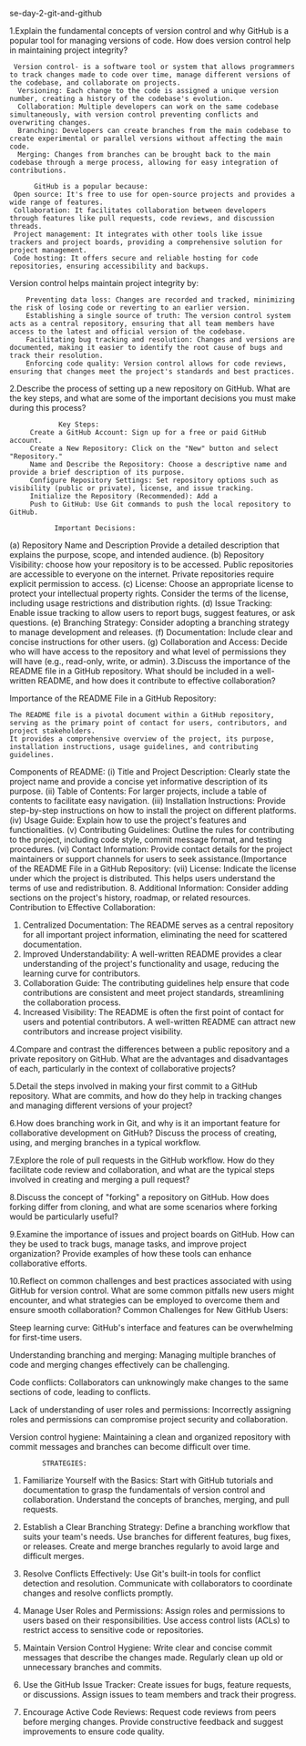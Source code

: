 se-day-2-git-and-github

1.Explain the fundamental concepts of version control and why GitHub is a popular tool for managing versions of code. How does version control help in maintaining project integrity?

     Version control- is a software tool or system that allows programmers to track changes made to code over time, manage different versions of the codebase, and collaborate on projects.
      Versioning: Each change to the code is assigned a unique version number, creating a history of the codebase's evolution.
      Collaboration: Multiple developers can work on the same codebase simultaneously, with version control preventing conflicts and overwriting changes.
      Branching: Developers can create branches from the main codebase to create experimental or parallel versions without affecting the main code.
      Merging: Changes from branches can be brought back to the main codebase through a merge process, allowing for easy integration of contributions.
      
          GitHub is a popular because:
     Open source: It's free to use for open-source projects and provides a wide range of features.
     Collaboration: It facilitates collaboration between developers through features like pull requests, code reviews, and discussion threads.
     Project management: It integrates with other tools like issue trackers and project boards, providing a comprehensive solution for project management.
     Code hosting: It offers secure and reliable hosting for code repositories, ensuring accessibility and backups.

Version control helps maintain project integrity by:

        Preventing data loss: Changes are recorded and tracked, minimizing the risk of losing code or reverting to an earlier version.
        Establishing a single source of truth: The version control system acts as a central repository, ensuring that all team members have access to the latest and official version of the codebase.
        Facilitating bug tracking and resolution: Changes and versions are documented, making it easier to identify the root cause of bugs and track their resolution.
        Enforcing code quality: Version control allows for code reviews, ensuring that changes meet the project's standards and best practices.

2.Describe the process of setting up a new repository on GitHub. What are the key steps, and what are some of the important decisions you must make during this process?

                Key Steps:
         Create a GitHub Account: Sign up for a free or paid GitHub account.
         Create a New Repository: Click on the "New" button and select "Repository."
         Name and Describe the Repository: Choose a descriptive name and provide a brief description of its purpose.
         Configure Repository Settings: Set repository options such as visibility (public or private), license, and issue tracking.
         Initialize the Repository (Recommended): Add a
         Push to GitHub: Use Git commands to push the local repository to GitHub.
         
               Important Decisions:
(a) Repository Name and Description
  Provide a detailed description that explains the purpose, scope, and intended audience.
(b) Repository Visibility:
choose how your repository is to be accessed.
  Public repositories are accessible to everyone on the internet.
  Private repositories require explicit permission to access.
(c) License:
   Choose an appropriate license to protect your intellectual property rights.
   Consider the terms of the license, including usage restrictions and distribution rights.
(d) Issue Tracking:
   Enable issue tracking to allow users to report bugs, suggest features, or ask questions.
(e) Branching Strategy:
    Consider adopting a branching strategy to manage development and releases.
(f) Documentation:
   Include clear and concise instructions for other users.
(g) Collaboration and Access:
    Decide who will have access to the repository and what level of permissions they will have (e.g., read-only, write, or admin).
3.Discuss the importance of the README file in a GitHub repository. What should be included in a well-written README, and how does it contribute to effective collaboration?

Importance of the README File in a GitHub Repository:

    The README file is a pivotal document within a GitHub repository, serving as the primary point of contact for users, contributors, and project stakeholders.
    It provides a comprehensive overview of the project, its purpose, installation instructions, usage guidelines, and contributing guidelines.

Components of README:
(i) Title and Project Description:
        Clearly state the project name and provide a concise yet informative description of its purpose.
(ii) Table of Contents:
        For larger projects, include a table of contents to facilitate easy navigation.
(iii) Installation Instructions:
        Provide step-by-step instructions on how to install the project on different platforms.
(iv) Usage Guide:
       Explain how to use the project's features and functionalities.
(v) Contributing Guidelines:
       Outline the rules for contributing to the project, including code style, commit message format, and testing procedures.
(vi) Contact Information:
       Provide contact details for the project maintainers or support channels for users to seek assistance.(Importance of the README File in a GitHub Repository:
(vii) License:
       Indicate the license under which the project is distributed. This helps users understand the terms of use and redistribution.
8. Additional Information:
       Consider adding sections on the project's history, roadmap, or related resources.         
             Contribution to Effective Collaboration:
1. Centralized Documentation:
       The README serves as a central repository for all important project information, eliminating the need for scattered documentation.
2. Improved Understandability:
       A well-written README provides a clear understanding of the project's functionality and usage, reducing the learning curve for contributors.
3. Collaboration Guide:
      The contributing guidelines help ensure that code contributions are consistent and meet project standards, streamlining the collaboration process.
4. Increased Visibility:
      The README is often the first point of contact for users and potential contributors. A well-written README can attract new contributors and increase project visibility.

4.Compare and contrast the differences between a public repository and a private repository on GitHub. What are the advantages and disadvantages of each, particularly in the context of collaborative projects?

5.Detail the steps involved in making your first commit to a GitHub repository. What are commits, and how do they help in tracking changes and managing different versions of your project?

6.How does branching work in Git, and why is it an important feature for collaborative development on GitHub? Discuss the process of creating, using, and merging branches in a typical workflow.

7.Explore the role of pull requests in the GitHub workflow. How do they facilitate code review and collaboration, and what are the typical steps involved in creating and merging a pull request?

8.Discuss the concept of "forking" a repository on GitHub. How does forking differ from cloning, and what are some scenarios where forking would be particularly useful?

9.Examine the importance of issues and project boards on GitHub. How can they be used to track bugs, manage tasks, and improve project organization? Provide examples of how these tools can enhance collaborative efforts.

10.Reflect on common challenges and best practices associated with using GitHub for version control. What are some common pitfalls new users might encounter, and what strategies can be employed to overcome them and ensure smooth collaboration?
Common Challenges for New GitHub Users:

Steep learning curve: GitHub's interface and features can be overwhelming for first-time users.

Understanding branching and merging: Managing multiple branches of code and merging changes effectively can be challenging.

Code conflicts: Collaborators can unknowingly make changes to the same sections of code, leading to conflicts.

Lack of understanding of user roles and permissions: Incorrectly assigning roles and permissions can compromise project security and collaboration.

Version control hygiene: Maintaining a clean and organized repository with commit messages and branches can become difficult over time.

            STRATEGIES:
1. Familiarize Yourself with the Basics:
    Start with GitHub tutorials and documentation to grasp the fundamentals of version control and collaboration.
   Understand the concepts of branches, merging, and pull requests.
   
3. Establish a Clear Branching Strategy:
    Define a branching workflow that suits your team's needs. Use branches for different features, bug fixes, or releases.
    Create and merge branches regularly to avoid large and difficult merges.
   
5. Resolve Conflicts Effectively:
     Use Git's built-in tools for conflict detection and resolution.
   Communicate with collaborators to coordinate changes and resolve conflicts promptly.
   
7. Manage User Roles and Permissions:
     Assign roles and permissions to users based on their responsibilities.
    Use access control lists (ACLs) to restrict access to sensitive code or repositories.
   
9. Maintain Version Control Hygiene:
      Write clear and concise commit messages that describe the changes made.
     Regularly clean up old or unnecessary branches and commits.
   
11. Use the GitHub Issue Tracker:
     Create issues for bugs, feature requests, or discussions.
     Assign issues to team members and track their progress.
    
13. Encourage Active Code Reviews:
       Request code reviews from peers before merging changes.
       Provide constructive feedback and suggest improvements to ensure code quality.
